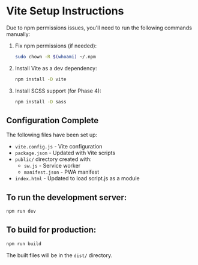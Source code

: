# Vite Setup Instructions

Due to npm permissions issues, you'll need to run the following commands manually:

1. Fix npm permissions (if needed):
   ```bash
   sudo chown -R $(whoami) ~/.npm
   ```

2. Install Vite as a dev dependency:
   ```bash
   npm install -D vite
   ```

3. Install SCSS support (for Phase 4):
   ```bash
   npm install -D sass
   ```

## Configuration Complete

The following files have been set up:
- `vite.config.js` - Vite configuration
- `package.json` - Updated with Vite scripts
- `public/` directory created with:
  - `sw.js` - Service worker
  - `manifest.json` - PWA manifest
- `index.html` - Updated to load script.js as a module

## To run the development server:
```bash
npm run dev
```

## To build for production:
```bash
npm run build
```

The built files will be in the `dist/` directory.